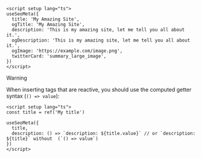 ```JS
<script setup lang="ts">
useSeoMeta({
  title: 'My Amazing Site',
  ogTitle: 'My Amazing Site',
  description: 'This is my amazing site, let me tell you all about it.',
  ogDescription: 'This is my amazing site, let me tell you all about it.',
  ogImage: 'https://example.com/image.png',
  twitterCard: 'summary_large_image',
})
</script>
```

>[!warning]
>When inserting tags that are reactive, you should use the computed getter syntax (`() => value`):

```JS
<script setup lang="ts">
const title = ref('My title')

useSeoMeta({
  title,
  description: () => `description: ${title.value}` // or `description: ${title}` without  (`() => value`)
})
</script>

```